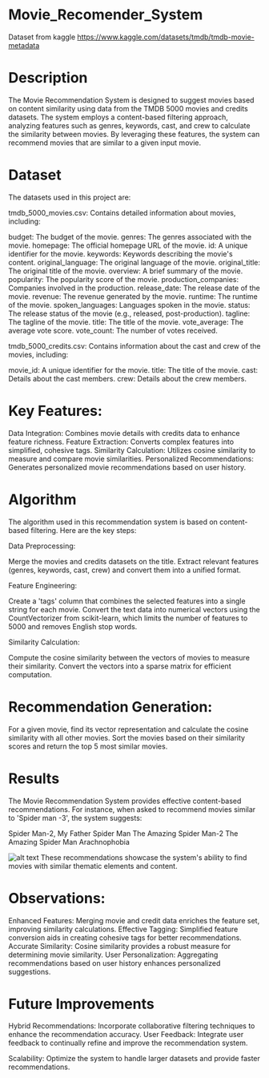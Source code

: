 # Movie_Recomender_System
Dataset from kaggle https://www.kaggle.com/datasets/tmdb/tmdb-movie-metadata

# Description
The Movie Recommendation System is designed to suggest movies based on content similarity using data from the TMDB 5000 movies and credits datasets. The system employs a content-based filtering approach, analyzing features such as genres, keywords, cast, and crew to calculate the similarity between movies. By leveraging these features, the system can recommend movies that are similar to a given input movie.

# Dataset
The datasets used in this project are:

tmdb_5000_movies.csv: Contains detailed information about movies, including:

budget: The budget of the movie.
genres: The genres associated with the movie.
homepage: The official homepage URL of the movie.
id: A unique identifier for the movie.
keywords: Keywords describing the movie's content.
original_language: The original language of the movie.
original_title: The original title of the movie.
overview: A brief summary of the movie.
popularity: The popularity score of the movie.
production_companies: Companies involved in the production.
release_date: The release date of the movie.
revenue: The revenue generated by the movie.
runtime: The runtime of the movie.
spoken_languages: Languages spoken in the movie.
status: The release status of the movie (e.g., released, post-production).
tagline: The tagline of the movie.
title: The title of the movie.
vote_average: The average vote score.
vote_count: The number of votes received.

tmdb_5000_credits.csv: Contains information about the cast and crew of 
the movies, including:

movie_id: A unique identifier for the movie.
title: The title of the movie.
cast: Details about the cast members.
crew: Details about the crew members.

# Key Features:
Data Integration: Combines movie details with credits data to enhance feature richness.
Feature Extraction: Converts complex features into simplified, cohesive tags.
Similarity Calculation: Utilizes cosine similarity to measure and compare movie similarities.
Personalized Recommendations: Generates personalized movie recommendations based on user history.

# Algorithm
The algorithm used in this recommendation system is based on content-based filtering. Here are the key steps:

Data Preprocessing:

Merge the movies and credits datasets on the title.
Extract relevant features (genres, keywords, cast, crew) and convert them into a unified format.

Feature Engineering:

Create a 'tags' column that combines the selected features into a single string for each movie.
Convert the text data into numerical vectors using the CountVectorizer from scikit-learn, which limits the number of features to 5000 and removes English stop words.

Similarity Calculation:

Compute the cosine similarity between the vectors of movies to measure their similarity.
Convert the vectors into a sparse matrix for efficient computation.

# Recommendation Generation:

For a given movie, find its vector representation and calculate the cosine similarity with all other movies.
Sort the movies based on their similarity scores and return the top 5 most similar movies.

# Results
The Movie Recommendation System provides effective content-based recommendations. For instance, when asked to recommend movies similar to 'Spider man -3', the system suggests:

Spider Man-2, My Father
Spider Man
The Amazing Spider Man-2
The Amazing Spider Man
Arachnophobia

![alt text](<movie recomendation.png>)
These recommendations showcase the system's ability to find movies with similar thematic elements and content.

# Observations:
Enhanced Features: Merging movie and credit data enriches the feature set, improving similarity calculations.
Effective Tagging: Simplified feature conversion aids in creating cohesive tags for better recommendations.
Accurate Similarity: Cosine similarity provides a robust measure for determining movie similarity.
User Personalization: Aggregating recommendations based on user history enhances personalized suggestions.

# Future Improvements
Hybrid Recommendations: Incorporate collaborative filtering techniques to enhance the recommendation accuracy.
User Feedback: Integrate user feedback to continually refine and improve the recommendation system.

Scalability: Optimize the system to handle larger datasets and provide faster recommendations.